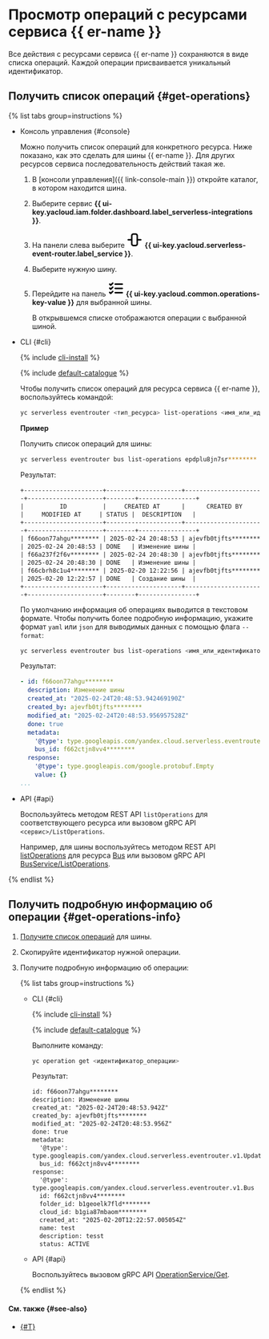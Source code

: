 # Просмотр операций с ресурсами сервиса {{ er-name }}

Все действия с ресурсами сервиса {{ er-name }} сохраняются в виде списка операций. Каждой операции присваивается уникальный идентификатор.

## Получить список операций {#get-operations}

{% list tabs group=instructions %}

- Консоль управления {#console}

  Можно получить список операций для конкретного ресурса. Ниже показано, как это сделать для шины {{ er-name }}. Для других ресурсов сервиса последовательность действий такая же.

  1. В [консоли управления]({{ link-console-main }}) откройте каталог, в котором находится шина.
  1. Выберите сервис **{{ ui-key.yacloud.iam.folder.dashboard.label_serverless-integrations }}**.
  1. На панели слева выберите ![image](../../../_assets/console-icons/object-align-center-vertical.svg) **{{ ui-key.yacloud.serverless-event-router.label_service }}**.
  1. Выберите нужную шину.
  1. Перейдите на панель ![image](../../../_assets/console-icons/list-check.svg) **{{ ui-key.yacloud.common.operations-key-value }}** для выбранной шины.

     В открывшемся списке отображаются операции с выбранной шиной.

- CLI {#cli}

  {% include [cli-install](../../../_includes/cli-install.md) %}

  {% include [default-catalogue](../../../_includes/default-catalogue.md) %}

  Чтобы получить список операций для ресурса сервиса {{ er-name }}, воспользуйтесь командой:

  ```bash
  yc serverless eventrouter <тип_ресурса> list-operations <имя_или_идентификатор_ресурса>
  ```

  **Пример**

  Получить список операций для шины:

  ```bash
  yc serverless eventrouter bus list-operations epdplu8jn7sr********
  ```

  Результат:

  ```text
  +----------------------+---------------------+----------------------+---------------------+--------+----------------+
  |          ID          |     CREATED AT      |      CREATED BY      |     MODIFIED AT     | STATUS |  DESCRIPTION   |
  +----------------------+---------------------+----------------------+---------------------+--------+----------------+
  | f66oon77ahgu******** | 2025-02-24 20:48:53 | ajevfb0tjfts******** | 2025-02-24 20:48:53 | DONE   | Изменение шины |
  | f66a237f2f6v******** | 2025-02-24 20:48:30 | ajevfb0tjfts******** | 2025-02-24 20:48:30 | DONE   | Изменение шины |
  | f66cbrh8c1u4******** | 2025-02-20 12:22:56 | ajevfb0tjfts******** | 2025-02-20 12:22:57 | DONE   | Создание шины  |
  +----------------------+---------------------+----------------------+---------------------+--------+----------------+
  ```

  По умолчанию информация об операциях выводится в текстовом формате. Чтобы получить более подробную информацию, укажите формат `yaml` или `json` для выводимых данных с помощью флага `--format`:

  ```bash
  yc serverless eventrouter bus list-operations <имя_или_идентификатор_шины> --format yaml
  ```

  Результат:

  ```yaml
  - id: f66oon77ahgu********
    description: Изменение шины
    created_at: "2025-02-24T20:48:53.942469190Z"
    created_by: ajevfb0tjfts********
    modified_at: "2025-02-24T20:48:53.956957528Z"
    done: true
    metadata:
      '@type': type.googleapis.com/yandex.cloud.serverless.eventrouter.v1.UpdateBusMetadata
      bus_id: f662ctjn8vv4********
    response:
      '@type': type.googleapis.com/google.protobuf.Empty
      value: {}
  ...
  ```

- API {#api}

  Воспользуйтесь методом REST API `listOperations` для соответствующего ресурса или вызовом gRPC API `<сервис>/ListOperations`.

  Например, для шины воспользуйтесь методом REST API [listOperations](../../../serverless-integrations/eventrouter/api-ref/Bus/listOperations.md) для ресурса [Bus](../../../serverless-integrations/eventrouter/api-ref/Bus/index.md) или вызовом gRPC API [BusService/ListOperations](../../../serverless-integrations/eventrouter/api-ref/grpc/Bus/listOperations.md).

{% endlist %}

## Получить подробную информацию об операции {#get-operations-info}

1. [Получите список операций](#get-operations) для шины.
1. Скопируйте идентификатор нужной операции.
1. Получите подробную информацию об операции:

    {% list tabs group=instructions %}

    - CLI {#cli}

      {% include [cli-install](../../../_includes/cli-install.md) %}

      {% include [default-catalogue](../../../_includes/default-catalogue.md) %}

      Выполните команду:

      ```bash
      yc operation get <идентификатор_операции>
      ```

      Результат:

      ```text
      id: f66oon77ahgu********
      description: Изменение шины
      created_at: "2025-02-24T20:48:53.942Z"
      created_by: ajevfb0tjfts********
      modified_at: "2025-02-24T20:48:53.956Z"
      done: true
      metadata:
        '@type': type.googleapis.com/yandex.cloud.serverless.eventrouter.v1.UpdateBusMetadata
        bus_id: f662ctjn8vv4********
      response:
        '@type': type.googleapis.com/yandex.cloud.serverless.eventrouter.v1.Bus
        id: f662ctjn8vv4********
        folder_id: b1geoelk7fld********
        cloud_id: b1gia87mbaom********
        created_at: "2025-02-20T12:22:57.005054Z"
        name: test
        description: tesst
        status: ACTIVE
      ```

    - API {#api}

      Воспользуйтесь вызовом gRPC API [OperationService/Get](../../../serverless-integrations/eventrouter/api-ref/grpc/Operation/get.md).

    {% endlist %}

#### См. также {#see-also}

* [{#T}](../../../api-design-guide/concepts/about-async.md)

